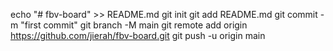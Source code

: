 echo "# fbv-board" >> README.md
git init
git add README.md
git commit -m "first commit"
git branch -M main
git remote add origin https://github.com/jierah/fbv-board.git
git push -u origin main
